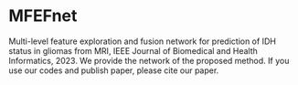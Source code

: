 # MFEFnet
Multi-level feature exploration and fusion network for prediction of IDH status in gliomas from MRI, IEEE Journal of Biomedical and Health Informatics, 2023.
We provide the network of the proposed method.
If you use our codes and publish paper, please cite our paper.
